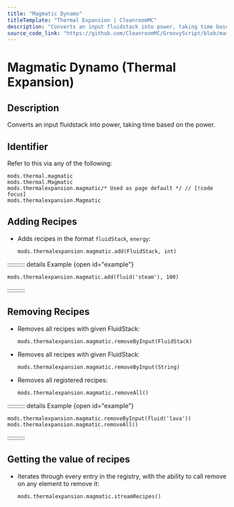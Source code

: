 ```yaml
---
title: "Magmatic Dynamo"
titleTemplate: "Thermal Expansion | CleanroomMC"
description: "Converts an input fluidstack into power, taking time based on the power."
source_code_link: "https://github.com/CleanroomMC/GroovyScript/blob/master/src/main/java/com/cleanroommc/groovyscript/compat/mods/thermalexpansion/dynamo/Magmatic.java"
---
```


# Magmatic Dynamo (Thermal Expansion)

## Description

Converts an input fluidstack into power, taking time based on the power.

## Identifier

Refer to this via any of the following:

```groovy:no-line-numbers {3}
mods.thermal.magmatic
mods.thermal.Magmatic
mods.thermalexpansion.magmatic/* Used as page default */ // [!code focus]
mods.thermalexpansion.Magmatic
```


## Adding Recipes

- Adds recipes in the format `fluidStack`, `energy`:

    ```groovy:no-line-numbers
    mods.thermalexpansion.magmatic.add(FluidStack, int)
    ```

:::::::::: details Example {open id="example"}
```groovy:no-line-numbers
mods.thermalexpansion.magmatic.add(fluid('steam'), 100)
```

::::::::::

## Removing Recipes

- Removes all recipes with given FluidStack:

    ```groovy:no-line-numbers
    mods.thermalexpansion.magmatic.removeByInput(FluidStack)
    ```

- Removes all recipes with given FluidStack:

    ```groovy:no-line-numbers
    mods.thermalexpansion.magmatic.removeByInput(String)
    ```

- Removes all registered recipes:

    ```groovy:no-line-numbers
    mods.thermalexpansion.magmatic.removeAll()
    ```

:::::::::: details Example {open id="example"}
```groovy:no-line-numbers
mods.thermalexpansion.magmatic.removeByInput(fluid('lava'))
mods.thermalexpansion.magmatic.removeAll()
```

::::::::::

## Getting the value of recipes

- Iterates through every entry in the registry, with the ability to call remove on any element to remove it:

    ```groovy:no-line-numbers
    mods.thermalexpansion.magmatic.streamRecipes()
    ```
